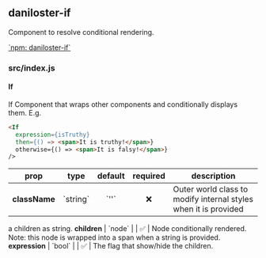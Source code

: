 ## daniloster-if

Component to resolve conditional rendering.

[\`npm: daniloster-if\`](https://www.npmjs.com/package/daniloster-if)


### src/index.js

#### If

If
Component that wraps other components and conditionally displays them.
E.g.
```html
<If
  expression={isTruthy}
  then={() => <span>It is truthy!</span>}
  otherwise={() => <span>It is falsy!</span>}
/>
```

prop | type | default | required | description
---- | :----: | :-------: | :--------: | -----------
**className** | \`string\` | \`''\` | :x: | Outer world class to modify internal styles when it is provided
a children as string.
**children** | \`node\` |  | :white_check_mark: | Node conditionally rendered. Note: this node is wrapped into
a span when a string is provided.
**expression** | \`bool\` |  | :white_check_mark: | The flag that show/hide the children.

